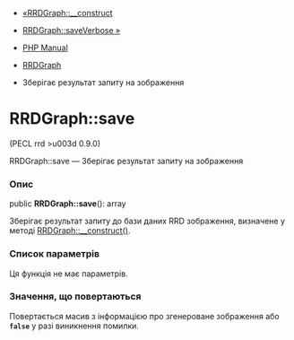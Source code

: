 - [«RRDGraph::\_\_construct](rrdgraph.construct.md)
- [RRDGraph::saveVerbose »](rrdgraph.saveverbose.md)

- [PHP Manual](index.md)
- [RRDGraph](class.rrdgraph.md)
- Зберігає результат запиту на зображення

# RRDGraph::save

(PECL rrd \>u003d 0.9.0)

RRDGraph::save — Зберігає результат запиту на зображення

### Опис

public **RRDGraph::save**(): array

Зберігає результат запиту до бази даних RRD зображення,
визначене у методі
[RRDGraph::\_\_construct()](rrdgraph.construct.md).

### Список параметрів

Ця функція не має параметрів.

### Значення, що повертаються

Повертається масив з інформацією про згенероване зображення або
**`false`** у разі виникнення помилки.
